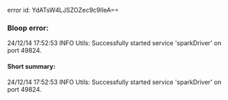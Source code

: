 error id: YdATsW4LJSZOZec9c9lIeA==
### Bloop error:

24/12/14 17:52:53 INFO Utils: Successfully started service 'sparkDriver' on port 49824.
#### Short summary: 

24/12/14 17:52:53 INFO Utils: Successfully started service 'sparkDriver' on port 49824.